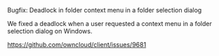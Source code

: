 Bugfix: Deadlock in folder context menu in a folder selection dialog

We fixed a deadlock when a user requested a context menu in a folder selection dialog on Windows.

https://github.com/owncloud/client/issues/9681
